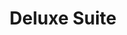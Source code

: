 ---
title: "Deluxe Suite"
description: "Spacious suite with separate living area, perfect for longer stays or special occasions. Features elegant furnishings and premium amenities."
price: 149
max_guests: 4
image: "/images/hotel-room.jpg"
features:
  - "Separate living room"
  - "King-size bed"
  - "Premium bathroom"
  - "Balcony with view"
  - "Coffee machine"
  - "Mini bar"
  - "Free WiFi"
  - "Air conditioning"
availability: true
---